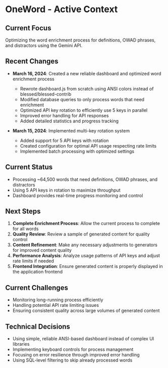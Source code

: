 # OneWord - Active Context

## Current Focus
Optimizing the word enrichment process for definitions, OWAD phrases, and distractors using the Gemini API.

## Recent Changes
- **March 16, 2024**: Created a new reliable dashboard and optimized word enrichment process
  - Rewrote dashboard.js from scratch using ANSI colors instead of blessed/blessed-contrib
  - Modified database queries to only process words that need enrichment
  - Optimized API key rotation to efficiently use 5 keys in parallel
  - Improved error handling for API responses
  - Added detailed statistics and progress tracking

- **March 15, 2024**: Implemented multi-key rotation system 
  - Added support for 5 API keys with rotation
  - Created configuration for optimal API usage respecting rate limits
  - Implemented batch processing with optimized settings

## Current Status
- Processing ~64,500 words that need definitions, OWAD phrases, and distractors
- Using 5 API keys in rotation to maximize throughput
- Dashboard provides real-time progress monitoring and control

## Next Steps
1. **Complete Enrichment Process**: Allow the current process to complete for all words
2. **Quality Review**: Review a sample of generated content for quality control
3. **Content Refinement**: Make any necessary adjustments to generators for improved content quality
4. **Performance Analysis**: Analyze usage patterns of API keys and adjust rate limits if needed
5. **Frontend Integration**: Ensure generated content is properly displayed in the application frontend

## Current Challenges
- Monitoring long-running process efficiently
- Handling potential API rate limiting issues
- Ensuring consistent quality across large volumes of generated content

## Technical Decisions
- Using simple, reliable ANSI-based dashboard instead of complex UI libraries
- Implementing keyboard controls for process management
- Focusing on error resilience through improved error handling
- Using SQL-level filtering to skip already processed words 